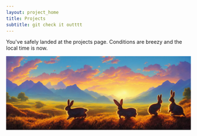 ```yaml
---
layout: project_home
title: Projects
subtitle: git check it outttt 
---
```


You've safely landed at the projects page. Conditions are breezy and the local time is now.   

![image](assets/img/PROJECT_COVERS/project_cover.webp)